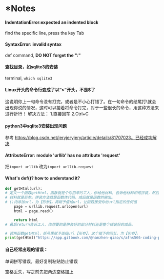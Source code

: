 # \*Notes

#### IndentationError:expected an indented block

find the specific line, press the key Tab

#### SyntaxError: invalid syntax

def command, **DO NOT forget the ":"**

#### 查找目录，如sqlite3的安装

terminal, `which sqlite3` 

#### Linux开头的命令行变成了以“&gt;”开头，不是$了

这说明你上一句命令没有打完，或者是不小心打错了。在一句命令的结尾打\就会出现你说的情况，这时可以接着将命令打完，对于一些很长的命令，用这种方法来进行折行！ 解决方法： 1.直接回车 2.Ctrl+C

#### python3中sqlite3安装出现问题

参考 https://blog.csdn.net/jeryjeryjery/article/details/81707023。已经成功解决

#### AttributeError: module 'urllib' has no attribute 'request'

把`import urllib` 改为`import urllib.request` 

#### What's def\(\)? how to understand it?

```python
def getHtml(url):
# 定义一个函数getHtml。函数就是个你招来的工人，你给他材料，告诉他材料如何拼装，然后工人函数把拼装好的成品给你。
# 材料就是形参。拼装方法就是函数体代码。成品就是函数的输出。
# ()内添加url，为【形参】。再赋予值给url，让函数接受你给url指定的任何值
	page = urllib.request.urlopen(url)
	html = page.read()

	return html
# 最后return告诉工人，你想要的是拼装好的部分材料还是整个拼装好的成品。

# 调用函数getHtml，括号里赋予值给url【形参】，这个赋予的网址，为【实参】。
print(getHtml("https://app.gitbook.com/@nanzhen-qiao/s/afns566-coding-project/for-phd-research/2.-genomes-download"))
```





#### 自己经常出现的错误：

单词拼写错误，最好复制粘贴防止错误

空格丢失，写之前先把两边空格加上




